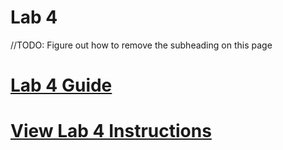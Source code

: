 # Lab 4

//TODO: Figure out how to remove the subheading on this page

# [Lab 4 Guide](guide)

# [View Lab 4 Instructions](Lab4Instructions.pdf)
